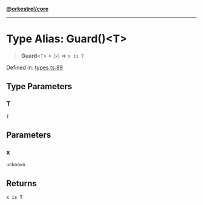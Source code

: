 [**@orkestrel/core**](../index.md)

***

# Type Alias: Guard()\<T\>

> **Guard**\<`T`\> = (`x`) => `x is T`

Defined in: [types.ts:89](https://github.com/orkestrel/core/blob/4aab0d299da5f30a0c75f3eda95d1b02f821688d/src/types.ts#L89)

## Type Parameters

### T

`T`

## Parameters

### x

`unknown`

## Returns

`x is T`

